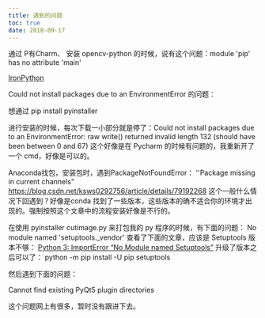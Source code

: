 ```yaml
---
title: 遇到的问题
toc: true
date: 2018-09-17
---
```




通过 P有Charm、 安装 opencv-python 的时候，说有这个问题：module 'pip' has no attribute 'main'

[IronPython](http://ironpython.net/)






Could not install packages due to an EnvironmentError 的问题：

想通过  pip install pyinstaller

进行安装的时候，每次下载一小部分就是停了：Could not install packages due to an EnvironmentError: raw write() returned invalid length 132 (should have been between 0 and 67)
这个好像是在  Pycharm 的时候有问题的，我重新开了一个 cmd，好像是可以的。



Anaconda找包，安装包时，遇到PackageNotFoundError： ''Package missing in current channels"
https://blog.csdn.net/ksws0292756/article/details/79192268
这个一般什么情况下回遇到？好像是conda 找到了一些版本，这些版本的确不适合你的环境才出现的。强制按照这个文章中的流程安装好像是不行的。





在使用 pyinstaller cutimage.py 来打包我的 py 程序的时候，有下面的问题：
No module named 'setuptools._vendor'
查看了下面的文章，应该是 Setuptools 版本不够：
[Python 3: ImportError “No Module named Setuptools”](https://stackoverflow.com/questions/14426491/python-3-importerror-no-module-named-setuptools)
升级了版本之后可以了：
python -m pip install -U pip setuptools

然后遇到下面的问题：

Cannot find existing PyQt5 plugin directories

这个问题网上有很多，暂时没有跟进下去。
